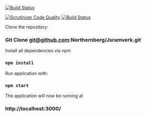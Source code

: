 [![Build Status](https://travis-ci.org/Northernberg/Jsramverk.svg?branch=master)](https://travis-ci.org/Northernberg/JsramverkProj)

[![Scrutinizer Code Quality](https://scrutinizer-ci.com/g/Northernberg/Jsramverk/badges/quality-score.png?b=master)](https://scrutinizer-ci.com/g/Northernberg/JsramverkProj/?branch=master)
[![Build Status](https://scrutinizer-ci.com/g/Northernberg/Jsramverk/badges/build.png?b=master)](https://scrutinizer-ci.com/g/Northernberg/JsramverkProj/build-status/master)

Clone the repository:

### Git Clone git@github.com:Northernberg/Jsramverk.git

Install all dependencies via npm

### `npm install`

Run application with:

### `npm start`

The application will now be running at

### http://localhost:3000/
